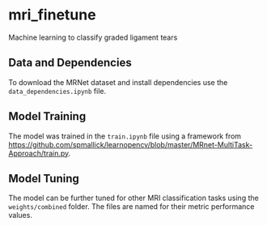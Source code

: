 # mri_finetune
Machine learning to classify graded ligament tears


## Data and Dependencies

To download the MRNet dataset and install dependencies use the `data_dependencies.ipynb` file.

## Model Training

The model was trained in the `train.ipynb` file using a framework from https://github.com/spmallick/learnopencv/blob/master/MRnet-MultiTask-Approach/train.py.

## Model Tuning

The model can be further tuned for other MRI classification tasks using the `weights/combined` folder. The files are named for their metric performance values.